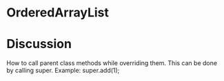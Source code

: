 # OrderedArrayList

# Discussion
How to call parent class methods while overriding them.
  This can be done by calling super.
  Example: super.add(1);
